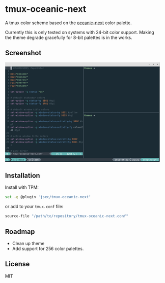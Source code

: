 # tmux-oceanic-next

A tmux color scheme based on the [oceanic-next](https://github.com/mhartington/oceanic-next) color palette.

Currently this is only tested on systems with 24-bit color support. Making the theme degrade gracefully for 8-bit palettes is in the works.

## Screenshot

![tmux_oceanic_next](https://github.com/jsec/tmux-oceanic-next/raw/master/screenshots/oceanic_tmux.png)

## Installation

Install with TPM:

```bash
set -g @plugin 'jsec/tmux-oceanic-next'
```

or add to your `tmux.conf` file:

```bash
source-file "/path/to/repository/tmux-oceanic-next.conf"
```

## Roadmap

- Clean up theme
- Add support for 256 color palettes.

## License

MIT
